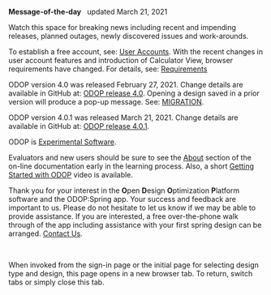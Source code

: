 **Message-of-the-day** &nbsp; updated March 21, 2021   

Watch this space for breaking news 
including recent and impending releases, planned outages, newly discovered issues and work-arounds.  

To establish a free account, see: [User Accounts](userAccounts). 
With the recent changes in user account features and introduction of Calculator View, 
browser requirements have changed. 
For details, see: [Requirements](requirements)  

ODOP version 4.0 was released February 27, 2021. 
Change details are available in GitHub at: 
[ODOP release 4.0](https://github.com/thegrumpys/odop/milestone/39?closed=1). 
Opening a design saved in a prior version will produce a pop-up message. 
See: [MIGRATION](../Help/terminology#migration). 

ODOP version 4.0.1 was released March 21, 2021. 
Change details are available in GitHub at: 
[ODOP release 4.0.1](https://github.com/thegrumpys/odop/milestone/40?closed=1). 

ODOP is [Experimental Software](experimental).  

Evaluators and new users should be sure to see the [About](../About) section 
of the on-line documentation early in the learning process. 
Also, a short [Getting Started with ODOP](https://www.youtube.com/watch?v=JS-8Z1Ct0aI) video is available.

Thank you for your interest in the **O**pen **D**esign **O**ptimization **P**latform software and the ODOP:Spring app. 
Your success and feedback are important to us. 
Please do not hesitate to let us know if we may be able to provide assistance. 
If you are interested, 
a free over-the-phone walk through of the app including assistance with your first spring design can be arranged. 
[Contact Us](ContactUs).   

&nbsp;

When invoked from the sign-in page or the initial page for selecting design type and design, 
this page opens in a new browser tab.
To return, switch tabs or simply close this tab.
 
